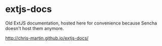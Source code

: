 extjs-docs
==========

Old ExtJS documentation, hosted here for convenience because Sencha doesn't host them anymore.

http://chris-martin.github.io/extjs-docs/

